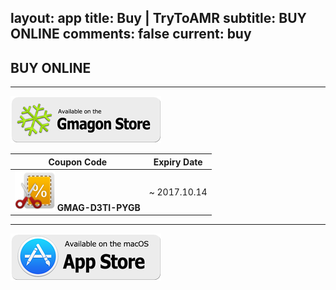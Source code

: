 layout: app
title: Buy | TryToAMR
subtitle: BUY ONLINE
comments: false
current: buy
---

## <strong>BUY ONLINE</strong>
---

[![](../../../asset/images/gmagon-available.png)](https://shopper.mycommerce.com/checkout/cart/add/55399-24)

Coupon Code | Expiry Date
------ | -------
![](../../../asset/images/coupon.png) **GMAG-D3TI-PYGB** | ~ 2017.10.14

---
[![](../../../asset/images/mas-available.png)](https://itunes.apple.com/us/app/trytoamr/id849599370?l=zh&ls=1&mt=12)

